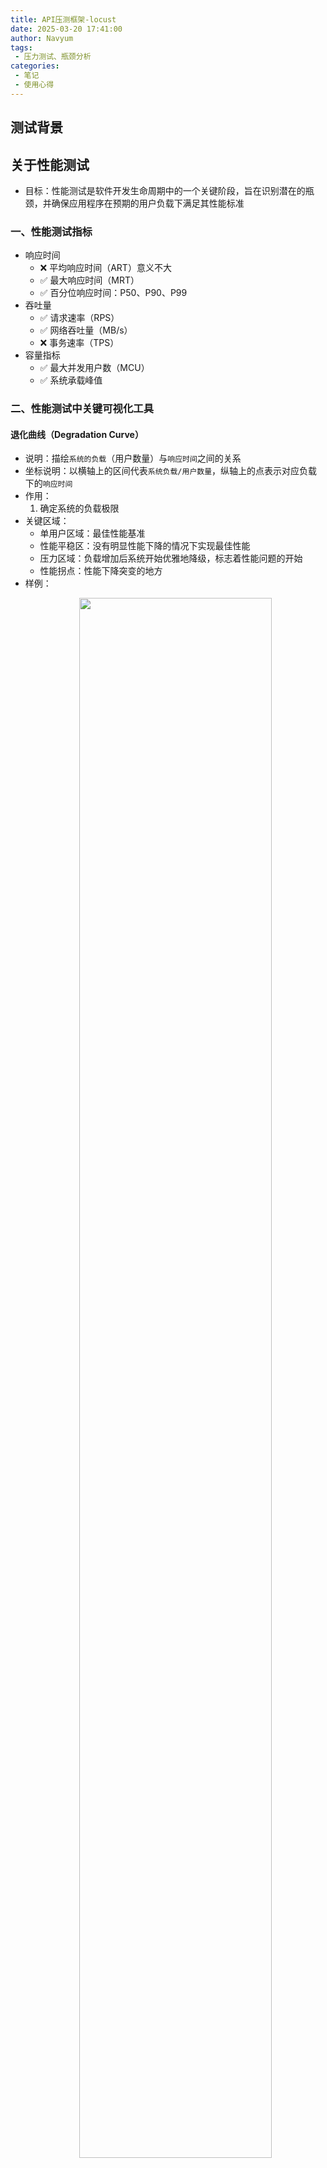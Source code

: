 ```yaml
---
title: API压测框架-locust
date: 2025-03-20 17:41:00
author: Navyum
tags: 
 - 压力测试、瓶颈分析
categories: 
 - 笔记
 - 使用心得
---
```

## 测试背景

## 关于性能测试
* 目标：性能测试是软件开发生命周期中的一个关键阶段，旨在识别潜在的瓶颈，并确保应用程序在预期的用户负载下满足其性能标准

### 一、性能测试指标
* 响应时间
    - ❌ 平均响应时间（ART）意义不大
    - ✅ 最大响应时间（MRT）
    - ✅ 百分位响应时间：P50、P90、P99
* 吞吐量
    - ✅ 请求速率（RPS）
    - ✅ 网络吞吐量（MB/s）
    - ❌ 事务速率（TPS）
* 容量指标
    - ✅ 最大并发用户数（MCU）
    - ✅ 系统承载峰值

### 二、性能测试中关键可视化工具
#### 退化曲线（Degradation Curve）
* 说明：描绘`系统的负载`（用户数量）与`响应时间`之间的关系
* 坐标说明：以横轴上的区间代表`系统负载/用户数量`，纵轴上的点表示对应负载下的`响应时间`
* 作用：
    1. 确定系统的负载极限 
* 关键区域：
    * 单用户区域：最佳性能基准
    * 性能平稳区：没有明显性能下降的情况下实现最佳性能
    * 压力区域：负载增加后系统开始优雅地降级，标志着性能问题的开始
    * 性能拐点：性能下降突变的地方
* 样例：
  <p align="center"><img src="https://raw.staticdn.net/Navyum/imgbed/pic/IMG/ce7e841d4b98bc0e8f75da0a4486a1a6.png" width="80%"></p>

#### 直方图（Histograms）
* 说明：描绘测试数据的分布情况，将数据分成多个区间，显示每个区间的频数或频率。
* 作用：
    1. 很好地说明响应时间的集中和分散情况
    2. 对极值/蜂刺值的洞察
* 坐标说明：以横轴上的区间代表`数据范围`，纵轴上的条形表示这些范围内数据的`频率`，性能测试的直方图通常呈现为正态分布
* 关键区域：
    * 最长的矩形：表示大多数数据点聚集在此处
* 样例：
  <p align="center"><img src="https://raw.staticdn.net/Navyum/imgbed/pic/IMG/fe38d150664fe996b004c0b1ede3b7b0.png" width="80%"></p>

### 三、性能测试工具选择
| 测试工具 | Locust | wrk | ab  | JMeter |
| -- | -- | -- | -- | -- |
| 并发模型 | 协程（gevent） | 多线程 + Epoll | 多进程 | 线程组 |
| 协议支持 | <span style="color: rgb(255, 41, 65);">全协议</span>（需代码实现） | HTTP | HTTP | 多协议（支持插件扩展） |
| 测试脚本 | Python 代码 | Lua 脚本 | 无脚本 | GUI+XML |
| 分布式 | <span style="color: rgb(255, 41, 65);">原生支持</span> | 需第三方工具 | 不支持 | 需插件 |
| 报告能力 | Web UI+CSV | 基础控制台输出 | 基础控制台输出 | 丰富 HTML + 图表 |
| 学习曲线 | 中等（需 Python 基础） | 低（基础使用） | 极低 | 高（功能复杂） |

结论：如果要系统性的测试，在可视化呈现效果、上手度上，推荐使用Locust

## 测试案例1：比较两个接口的性能
### 背景：
新、旧服务入参为不同的图片格式（HEIF、JPG），输出OCR结果，需要对新、旧两个接口进行测试，评估在耗时上的差异。
已知：HEIF格式图片大小更小，传输更快；JPG图片解码库速度更快；需要比较传输、解码最终对接口的影响哪个更大

### 测试思路：
1. 控制新、旧服务使用相同内容、不通格式的图片
2. 控制测试的API在同一个时间、同样的服务器
3. 选择业务场景的常用尺寸，另外选择一些其他不同尺寸

### 为什么选择locust
locust脚本可以通过权重设置，同时进行两个接口的测试（同时测试这样可以排除服务器压力等因素干扰）
locust的报告可以同时显示两个接口的分析结果（不需要额外进行数据的加工、展示）
locust支持的协议更好，可以直接使用内部写好的Class（脚本更便捷）

### locust脚本
```python
from locust import HttpUser, task, between
import os

class OCRUser(HttpUser):
    wait_time = between(1, 3)
    
    # 定义测试文件集及对应权重 [文件路径, 权重]
    test_files = [
        ("./sample/1.jpg", 1),   # 1启用的测试用例
        ("./sample/1.heif", 1),
        ("./sample/2.jpg", 1),
        ("./sample/2.heif", 1),
        ("./sample/3.jpg", 1),
        ("./sample/3.heif", 1),
        ("./sample/4.jpg", 1),
        ("./sample/4.heif", 1),
        ("./sample/5.jpg", 1),
        ("./sample/5.heif", 1),
    ]

    def on_start(self):
        """检查所有测试文件是否存在"""
        for path, _ in self.test_files:
            if not os.path.exists(path):
                raise FileNotFoundError(f"测试文件 {path} 不存在")

    @task
    def perform_ocr_test(self):
        """参数化测试入口"""
        for file_path, weight in self.test_files:
            if weight <= 0:
                continue
            self._execute_ocr_test(file_path)

    def _execute_ocr_test(self, file_path):
        """通用测试执行逻辑"""
        file_size = os.path.getsize(file_path) // 1024
        file_type = os.path.splitext(file_path)[1][1:].upper()
        
        with self._post_file(file_path, file_type) as res:
            self._validate_response(res, file_path)

    def _post_file(self, file_path, file_type):
        """统一封装文件上传操作"""
        task_name = f"{os.path.basename(file_path)}-{os.path.getsize(file_path)//1024}k-{file_type}"
        return self.client.post(
            "/recognize/document",
            files={"image": (
                os.path.basename(file_path), 
                open(file_path, "rb"),
                self._get_mime_type(file_type)
            )},
            name=task_name,
            catch_response=True
        )

    def _validate_response(self, response, file_path):
        """统一响应验证逻辑"""
        if response.status_code != 200:
            response.failure(f"[{file_path}] 状态码异常: {response.status_code}")
        elif not response.json():
            response.failure(f"[{file_path}] 无效的JSON响应")

    def _get_mime_type(self, file_type):
        """MIME类型映射保持不变"""
        file_type = file_type.lower()
        return {
            "jpg": "image/jpeg",
            "heif": "image/heif"
        }.get(file_type, "application/octet-stream")
```

### 设置负载情况
**注意**：因为是要对比两个接口的性能，所以我选择的是`最佳性能基准`，选择单个用户的测试场景
<p align="center"><img src="https://raw.staticdn.net/Navyum/imgbed/pic/IMG/44b0f5203e636da73346e6d160066ac4.png" width="80%"></p>

### 可视化效果
<p align="center"><img src="https://raw.staticdn.net/Navyum/imgbed/pic/IMG/0a4390c21d9dbb3793e9203e0e2d6cbc.png" width="80%"></p>

### 测试结论
* 在常见的300～500kb的图片内，对应接口的HEIF格式比JPG格式耗时大约高200ms左右
* 随着尺寸变大，超过1000kb，HEIF的传输优势才变明显
* 后续可以选择更多的大尺寸进行测试，观察HEIF的优异表现是否一致

## 测试案例2：对新、旧接口进行压力测试，评估其可支持的RPS
选择业务常用尺寸的HEIF和JPG大小

### locust脚本
复用上述脚本，分别开启 1.jpg和1.heif
```python
("./sample/1.jpg", 1),   # 1启用的测试用例
("./sample/1.heif", 1),
```

### 设置负载情况
<p align="center"><img src="https://raw.staticdn.net/Navyum/imgbed/pic/IMG/73f832c4bb5aa117f4280509b0b44b45.png" width="80%"></p>


### 可视化效果
<p align="center"><img src="https://raw.staticdn.net/Navyum/imgbed/pic/IMG/ed5a369c68cd91066c3f79c2e8ac2dfc.png" width="80%"></p>

### 测试结论
* 对应接口的最高RPS为2.4，即使用户数量增加。
* 在RPS为1.5时，耗时开始明显增加，即出现性能骤降的拐点
* 进一步验证：设置用户数量为2，RPS为2，耗时比较稳定。表明系统的最佳负载是PRS为2左右。